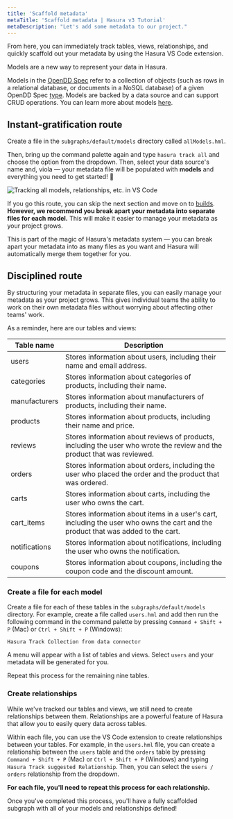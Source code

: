 ```yaml
---
title: 'Scaffold metadata'
metaTitle: 'Scaffold metadata | Hasura v3 Tutorial'
metaDescription: "Let's add some metadata to our project."
---
```


From here, you can immediately track tables, views, relationships, and quickly scaffold out your metadata by using the
Hasura VS Code extension.

Models are a new way to represent your data in Hasura.

Models in the [OpenDD Spec](https://hasura.io/docs/3.0/data-domain-modeling/overview/) refer to a collection of objects
(such as rows in a relational database, or documents in a NoSQL database) of a given OpenDD Spec
[type](https://hasura.io/docs/3.0/data-domain-modeling/types/). Models are backed by a data source and can support CRUD
operations. You can learn more about models [here](https://hasura.io/docs/3.0/data-domain-modeling/models/).

## Instant-gratification route

Create a file in the `subgraphs/default/models` directory called `allModels.hml`.

Then, bring up the command palette again and type `hasura track all` and choose the option from the dropdown. Then,
select your data source's name and, viola — your metadata file will be populated with **models** and everything you need
to get started! 🎉

![Tracking all models, relationships, etc. in VS Code](https://graphql-engine-cdn.hasura.io/learn-hasura/assets/backend-stack/v3/0.0.1_vs-code-track-everything.png)

If you go this route, you can skip the next section and move on to [builds](/builds). **However, we recommend you break
apart your metadata into separate files for each model.** This will make it easier to manage your metadata as your
project grows.

This is part of the magic of Hasura's metadata system — you can break apart your metadata into as many files as you want
and Hasura will automatically merge them together for you.

## Disciplined route

By structuring your metadata in separate files, you can easily manage your metadata as your project grows. This gives
individual teams the ability to work on their own metadata files without worrying about affecting other teams' work.

As a reminder, here are our tables and views:

| Table name    | Description                                                                                                                       |
| ------------- | --------------------------------------------------------------------------------------------------------------------------------- |
| users         | Stores information about users, including their name and email address.                                                           |
| categories    | Stores information about categories of products, including their name.                                                            |
| manufacturers | Stores information about manufacturers of products, including their name.                                                         |
| products      | Stores information about products, including their name and price.                                                                |
| reviews       | Stores information about reviews of products, including the user who wrote the review and the product that was reviewed.          |
| orders        | Stores information about orders, including the user who placed the order and the product that was ordered.                        |
| carts         | Stores information about carts, including the user who owns the cart.                                                             |
| cart_items    | Stores information about items in a user's cart, including the user who owns the cart and the product that was added to the cart. |
| notifications | Stores information about notifications, including the user who owns the notification.                                             |
| coupons       | Stores information about coupons, including the coupon code and the discount amount.                                              |

### Create a file for each model

Create a file for each of these tables in the `subgraphs/default/models` directory. For example, create a file called
`users.hml` and add then run the following command in the command palette by pressing `Command + Shift + P` (Mac) or
`Ctrl + Shift + P` (Windows):

```text
Hasura Track Collection from data connector
```

A menu will appear with a list of tables and views. Select `users` and your metadata will be generated for you.

Repeat this process for the remaining nine tables.

### Create relationships

While we've tracked our tables and views, we still need to create relationships between them. Relationships are a
powerful feature of Hasura that allow you to easily query data across tables.

Within each file, you can use the VS Code extension to create relationships between your tables. For example, in the
`users.hml` file, you can create a relationship between the `users` table and the `orders` table by pressing
`Command + Shift + P` (Mac) or `Ctrl + Shift + P` (Windows) and typing `Hasura Track suggested Relationship`. Then, you
can select the `users / orders` relationship from the dropdown.

**For each file, you'll need to repeat this process for each relationship.**

Once you've completed this process, you'll have a fully scaffolded subgraph with all of your models and relationships
defined!
